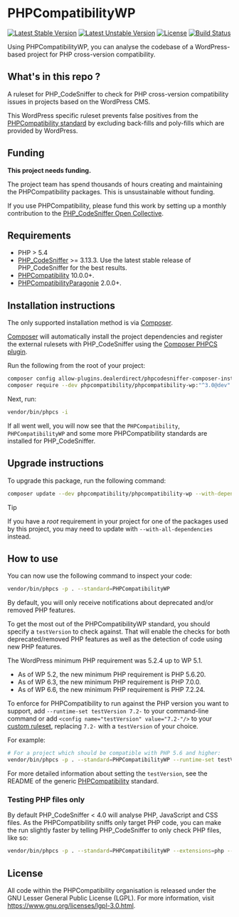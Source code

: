 # PHPCompatibilityWP

[![Latest Stable Version](https://img.shields.io/packagist/v/phpcompatibility/phpcompatibility-wp?label=stable)][packagist]
[![Latest Unstable Version](https://img.shields.io/packagist/v/phpcompatibility/phpcompatibility-wp?include_prereleases&label=pre-release)][packagist]
[![License](https://img.shields.io/github/license/PHPCompatibility/PHPCompatibilityWP?color=00a7a7)](https://github.com/PHPCompatibility/PHPCompatibilityWP/blob/master/LICENSE)
[![Build Status](https://github.com/PHPCompatibility/PHPCompatibilityWP/actions/workflows/ci.yml/badge.svg?branch=master)](https://github.com/PHPCompatibility/PHPCompatibilityWP/actions/workflows/ci.yml)

Using PHPCompatibilityWP, you can analyse the codebase of a WordPress-based project for PHP cross-version compatibility.


## What's in this repo ?

A ruleset for PHP_CodeSniffer to check for PHP cross-version compatibility issues in projects based on the WordPress CMS.

This WordPress specific ruleset prevents false positives from the [PHPCompatibility standard](https://github.com/PHPCompatibility/PHPCompatibility) by excluding back-fills and poly-fills which are provided by WordPress.


## Funding

**This project needs funding.**

The project team has spend thousands of hours creating and maintaining the PHPCompatibility packages. This is unsustainable without funding.

If you use PHPCompatibility, please fund this work by setting up a monthly contribution to the [PHP_CodeSniffer Open Collective].


## Requirements

* PHP > 5.4
* [PHP_CodeSniffer] >= 3.13.3.
    Use the latest stable release of PHP_CodeSniffer for the best results.
* [PHPCompatibility] 10.0.0+.
* [PHPCompatibilityParagonie] 2.0.0+.


## Installation instructions

The only supported installation method is via [Composer].

[Composer] will automatically install the project dependencies and register the external rulesets with PHP_CodeSniffer using the [Composer PHPCS plugin].

Run the following from the root of your project:
```bash
composer config allow-plugins.dealerdirect/phpcodesniffer-composer-installer true
composer require --dev phpcompatibility/phpcompatibility-wp:"^3.0@dev"
```

Next, run:
```bash
vendor/bin/phpcs -i
```
If all went well, you will now see that the `PHPCompatibility`, `PHPCompatibilityWP` and some more PHPCompatibility standards are installed for PHP_CodeSniffer.


## Upgrade instructions

To upgrade this package, run the following command:
```bash
composer update --dev phpcompatibility/phpcompatibility-wp --with-dependencies
```

> [!TIP]
> If you have a _root_ requirement in your project for one of the packages used by this project, you may need to update with `--with-all-dependencies` instead.


## How to use

You can now use the following command to inspect your code:
```bash
vendor/bin/phpcs -p . --standard=PHPCompatibilityWP
```

By default, you will only receive notifications about deprecated and/or removed PHP features.

To get the most out of the PHPCompatibilityWP standard, you should specify a `testVersion` to check against. That will enable the checks for both deprecated/removed PHP features as well as the detection of code using new PHP features.

The WordPress minimum PHP requirement was 5.2.4 up to WP 5.1.
* As of WP 5.2, the new minimum PHP requirement is PHP 5.6.20.
* As of WP 6.3, the new minimum PHP requirement is PHP 7.0.0.
* As of WP 6.6, the new minimum PHP requirement is PHP 7.2.24.

To enforce for PHPCompatibility to run against the PHP version you want to support, add `--runtime-set testVersion 7.2-` to your command-line command or add `<config name="testVersion" value="7.2-"/>` to your [custom ruleset](https://github.com/PHPCompatibility/PHPCompatibility#using-a-custom-ruleset), replacing `7.2-` with a `testVersion` of your choice.

For example:
```bash
# For a project which should be compatible with PHP 5.6 and higher:
vendor/bin/phpcs -p . --standard=PHPCompatibilityWP --runtime-set testVersion 5.6-
```

For more detailed information about setting the `testVersion`, see the README of the generic [PHPCompatibility][PHPCompatibility-testVersion] standard.


### Testing PHP files only

By default PHP_CodeSniffer < 4.0 will analyse PHP, JavaScript and CSS files. As the PHPCompatibility sniffs only target PHP code, you can make the run slightly faster by telling PHP_CodeSniffer to only check PHP files, like so:
```bash
vendor/bin/phpcs -p . --standard=PHPCompatibilityWP --extensions=php --runtime-set testVersion 5.6-
```

## License

All code within the PHPCompatibility organisation is released under the GNU Lesser General Public License (LGPL). For more information, visit <https://www.gnu.org/licenses/lgpl-3.0.html>.


[packagist]:                       https://packagist.org/packages/phpcompatibility/phpcompatibility-wp
[Composer]:                        https://getcomposer.org/
[Composer PHPCS plugin]:           https://github.com/PHPCSStandards/composer-installer/
[PHP_CodeSniffer]:                 https://github.com/PHPCSStandards/PHP_CodeSniffer
[PHP_CodeSniffer Open Collective]: https://opencollective.com/php_codesniffer
[PHPCompatibility]:                https://github.com/PHPCompatibility/PHPCompatibility
[PHPCompatibility-testVersion]:    https://github.com/PHPCompatibility/PHPCompatibility#sniffing-your-code-for-compatibility-with-specific-php-versions
[PHPCompatibilityParagonie]:       https://github.com/PHPCompatibility/PHPCompatibilityParagonie
